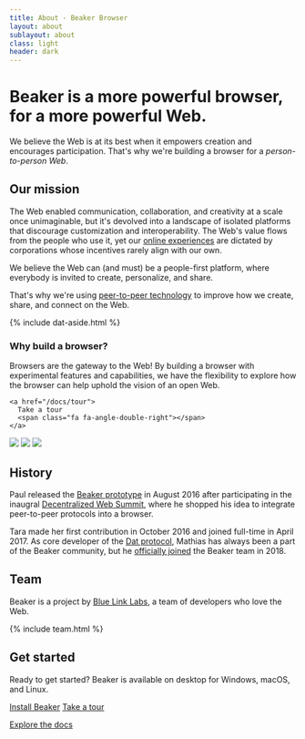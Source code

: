 ```yaml
---
title: About - Beaker Browser
layout: about
sublayout: about
class: light
header: dark
---
```


<div class="container super-narrow">
  <h1>Beaker is a more powerful browser, for a more powerful Web.</h1>

  <p class="accent">
    We believe the Web is at its best when it empowers creation and encourages
    participation. That's why we're building a browser for a <em>person-to-person Web</em>.
  </p>

  <h2>Our mission</h2>

  <p>
    The Web enabled communication, collaboration, and creativity at a scale once unimaginable, but it's devolved into a landscape of isolated platforms that discourage customization and interoperability. The Web's value flows from the people who use it, yet our <a href="https://twitter.com/prozdkp/status/978344325456318465">online experiences</a> are dictated by corporations whose incentives rarely align with our own.
  </p>

  <p>
    We believe the Web can (and must) be a people-first platform, where everybody is invited to create, personalize, and share.
  </p>

  <p>
    That's why we're using <a href="https://datproject.org">peer-to-peer technology</a> to improve how we create, share, and connect on the Web. 
  </p>

  {% include dat-aside.html %}

  <h3>Why build a browser?</h3>

  <p>
    Browsers are the gateway to the Web! By building a browser with experimental features and capabilities, we have the flexibility to explore how the browser can help uphold the vision of an open Web.

    <a href="/docs/tour">
      Take a tour
      <span class="fa fa-angle-double-right"></span>
    </a>
  </p>
</div>

<div class="container-wide">
  <div class="images">
    <img src="/img/about/seeding-menu.png"/>
    <img src="/img/about/view-source.png"/>
    <img src="/img/about/view-source-menu.png"/>
  </div>
</div>

<div class="container super-narrow">
  <h2>History</h2>

  <p>
    Paul released the <a href="https://twitter.com/pfrazee/status/763737371376365568">Beaker prototype</a> in August 2016 after participating in the inaugral <a href="https://decentralizedweb.net">Decentralized Web Summit</a>, where he shopped his idea to integrate peer-to-peer protocols into a browser.
  </p>

  <p>
    Tara made her first contribution in October 2016 and joined full-time in April 2017. As core developer of the <a href="https://datprotocol.com">Dat protocol</a>, Mathias has always been a part of the Beaker community, but he <a href="https://twitter.com/mafintosh/status/989214862764118016">officially joined</a> the Beaker team in 2018.
  </p>

  <h2>Team</h2>

  <p>
    Beaker is a project by <a href="https://bluelinklabs.com">Blue Link Labs</a>, a team of developers who love the Web.
  </p>

  <p>
    {% include team.html %}
  </p>

  <h2>
    Get started
  </h2>

  <p>
    Ready to get started? Beaker is available on desktop for Windows, macOS, and Linux.
  </p>

  <p>
    <a class="btn action" href="/install">Install Beaker</a>
    <a class="btn blue" href="/docs/tour">Take a tour</a>
  </p>

  <p>
    <a href="/docs">Explore the docs</a>
  </p>
</div>
